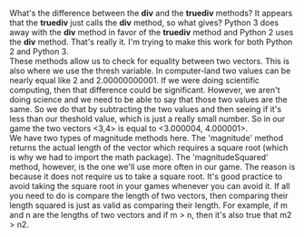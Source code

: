 What's the difference between the __div__ and the __truediv__ methods?  It appears that the __truediv__ just calls the __div__ method, so what gives?  Python 3 does away with the __div__ method in favor of the __truediv__ method and Python 2 uses the __div__ method.  That's really it.  I'm trying to make this work for both Python 2 and Python 3.
<br>
 These methods allow us to check for equality between two vectors.  This is also where we use the thresh variable. In computer-land two values can be nearly equal like 2 and 2.00000000001. If we were doing scientific computing, then that difference could be significant. However, we aren't doing science and we need to be able to say that those two values are the same. So we do that by subtracting the two values and then seeing if it's less than our theshold value, which is just a really small number. So in our game the two vectors <3,4> is equal to <3.000004, 4.000001>.
<br>
We have two types of magnitude methods here. The 'magnitude' method returns the actual length of the vector which requires a square root (which is why we had to import the math package). The 'magnitudeSquared' method, however, is the one we'll use more often in our game. The reason is because it does not require us to take a square root. It's good practice to avoid taking the square root in your games whenever you can avoid it. If all you need to do is compare the length of two vectors, then comparing their length squared is just as valid as comparing their length. For example, if m and n are the lengths of two vectors and if m > n, then it's also true that m2 > n2. 

